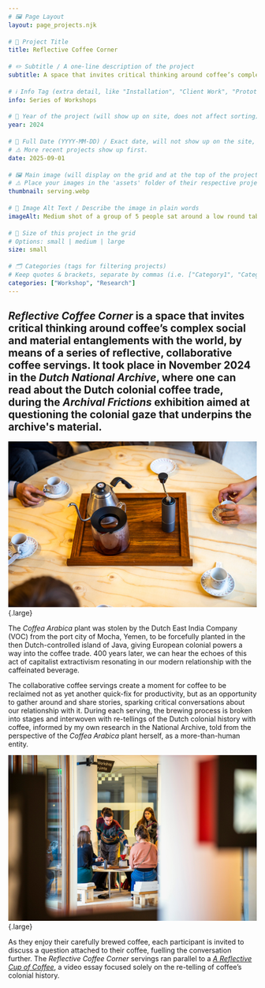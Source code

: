 ```yaml
---
# 🖼️ Page Layout
layout: page_projects.njk

# 📌 Project Title
title: Reflective Coffee Corner

# ✏️ Subtitle / A one-line description of the project
subtitle: A space that invites critical thinking around coffee’s complex social and material entanglements with the world

# ℹ️ Info Tag (extra detail, like "Installation", "Client Work", "Prototype"). Keep this short, usually 1–2 words
info: Series of Workshops

# 📅 Year of the project (will show up on site, does not affect sorting)
year: 2024

# 📆 Full Date (YYYY-MM-DD) / Exact date, will not show up on the site, only for sorting
# ⚠️ More recent projects show up first.
date: 2025-09-01

# 🖼️ Main image (will display on the grid and at the top of the project page)
# ⚠️ Place your images in the 'assets' folder of their respective projects
thumbnail: serving.webp

# 💬 Image Alt Text / Describe the image in plain words
imageAlt: Medium shot of a group of 5 people sat around a low round table, smiling as coffee is prepared.

# 📏 Size of this project in the grid
# Options: small | medium | large
size: small

# 🗂️ Categories (tags for filtering projects)
# Keep quotes & brackets, separate by commas (i.e. ["Category1", "Category2", "Category3"])
categories: ["Workshop", "Research"]
---
```


## _Reflective Coffee Corner_ is a space that invites critical thinking around coffee’s complex social and material entanglements with the world, by means of a series of reflective, collaborative coffee servings. It took place in November 2024 in the _Dutch National Archive_, where one can read about the Dutch colonial coffee trade, during the _Archival Frictions_ exhibition aimed at questioning the colonial gaze that underpins the archive's material.

![Top view of a round wooden table. One can see people's hands holding cups with coffee and a tray with a kettle, a garrafe, half filled with coffee, and a grinder.](assets/thumbnail.jpg "Photo by Roel Backaert for the master Non-Linear Narrative."){.large}

The _Coffea Arabica_ plant was stolen by the Dutch East India Company (VOC) from the
port city of Mocha, Yemen, to be forcefully planted in the then Dutch-controlled island
of Java, giving European colonial powers a way into the coffee trade. 400 years later,
we can hear the echoes of this act of capitalist extractivism resonating in our modern
relationship with the caffeinated beverage.

The collaborative coffee servings create a moment for coffee to be reclaimed not as yet another quick-fix for productivity, but as an opportunity to gather around and share stories, sparking critical conversations about our relationship with it. During each serving, the brewing process is broken into stages and interwoven with re-tellings of the Dutch colonial history with coffee, informed by my own research in the National Archive, told from the perspective of the _Coffea Arabica_ plant herself, as a more-than-human entity.

![View of the same group as before, sitting around the table, partially hidden behind a pilar, from further away. ](assets/back.jpg "Photo by Roel Backaert for the master Non-Linear Narrative."){.large}

As they enjoy their carefully brewed coffee, each participant is invited to discuss a question attached to their coffee, fuelling the conversation further. The _Reflective Coffee Corner_ servings ran parallel to a [_A Reflective Cup of Coffee_](/projects/2025_reflective_cup_of_coffee), a video essay focused solely on the re-telling of coffee’s colonial history.